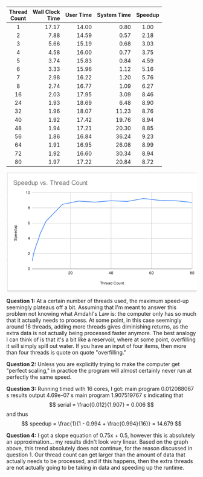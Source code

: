 |Thread<br>Count|Wall Clock<br>Time|User Time|System Time|Speedup|
|:--:|--:|--:|--:|:--:|
|1|17.17|14.00| 0.80|1.00|
|2| 7.88|14.59| 0.57| 2.18|
|3| 5.66|15.19| 0.68| 3.03|
|4| 4.58|16.00| 0.77| 3.75|
|5| 3.74|15.83| 0.84| 4.59|
|6| 3.33|15.96| 1.12| 5.16|
|7| 2.98|16.22| 1.20| 5.76|
|8| 2.74|16.77| 1.09| 6.27|
|16| 2.03|17.95| 3.09| 8.46|
|24| 1.93|18.69| 6.48| 8.90|
|32| 1.96|18.07|11.23| 8.76|
|40| 1.92|17.42|19.76| 8.94|
|48| 1.94|17.21|20.30| 8.85|
|56| 1.86|16.84|36.24| 9.23|
|64| 1.91|16.95|26.08| 8.99|
|72| 1.92|16.60|30.34| 8.94|
|80| 1.97|17.22|20.84| 8.72|

![graph](CS351_project2_graph.png)

**Question 1:**
At a certain number of threads used, the maximum speed-up seemingly plateaus off a bit. Assuming that I'm meant to answer this problem not knowing what Amdahl's Law is: the computer only has so much that it actually needs to process. At some point, in this case seemingly around 16 threads, adding more threads gives diminishing returns, as the extra data is not actually being processed faster anymore. The best analogy I can think of is that it's a bit like a reservoir, where at some point, overfilling it will simply spill out water. If you have an input of four items, then more than four threads is quote on quote "overfilling."

**Question 2:**
Unless you are explicitly trying to make the computer get "perfect scaling," in practice the program will almost certainly never run at perfectly the same speed.

**Question 3:**
Running timed with 16 cores, I got:
main program 0.012088067 s
results output 4.69e-07 s
main program 1.907519767 s
indicating that
$$ serial = \frac{0.012}{1.907} = 0.006 $$
and thus
$$ speedup = \frac{1}{1 - 0.994 + \frac{0.994}{16}} = 14.679 $$

**Question 4:**
I got a slope equation of 0.75x + 0.5, however this is absolutely an approximation... my results didn't look very linear. Based on the graph above, this trend absolutely does not continue, for the reason discussed in question 1. Our thread count can get larger than the amount of data that actually needs to be processed, and if this happens, then the extra threads are not actually going to be taking in data and speeding up the runtime.
